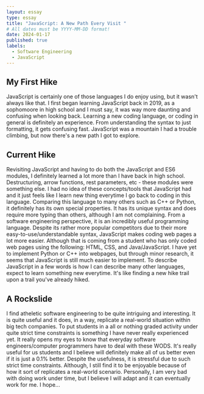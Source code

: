 ```yaml
---
layout: essay
type: essay
title: "JavaScript: A New Path Every Visit "
# All dates must be YYYY-MM-DD format!
date: 2024-01-17
published: true
labels:
  - Software Engineering
  - JavaScript
---
```

## My First Hike
JavaScript is certainly one of those languages I do enjoy using, but it wasn't always like that. I first began learning JavaScript back in 2019, as a sophomoore in high school and I must say, it was way more daunting and confusing when looking back. Learning a new coding language, or coding in general is definitely an experience. From understanding the syntax to just formatting, it gets confusing fast. JavaScript was a mountain I had a trouble climbing, but now there's a new path I got to explore. 

## Current Hike
Revisiting JavaScript and having to do both the JavaScript and ES6 modules, I definitely learned a lot more than I have back in high school. Destructuring, arrow functions, rest parameters, etc - these modules were something else. I had no idea of these concepts/tools that JavaScript had and it just feels like I learn new thing everytime I go back to coding in this language. Comparing this language to many others such as C++ or Python, it definitely has its own special properties. It has its unique syntax and does require more typing than others, although I am not complaining. From a software engineering perspective, it is an incredibly useful programming language. Despite its rather more popular competitors due to their more easy-to-use/understandable syntax, JavaScript makes coding web pages a lot more easier. Although that is coming from a student who has only coded web pages using the following: HTML, CSS, and Java/JavaScript. I have yet to implement Python or C++ into webpages, but through minor research, it seems that JavaScript is still much easier to implement. To describe JavaScript in a few words is how I can describe many other languages, expect to learn something new everytime. It's like finding a new hike trail upon a trail you've already hiked.

## A Rockslide
I find atheletic software engineering to be quite intriguing and interesting. It is quite useful and it does, in a way, replicate a real-world situation within big tech companies. To put students in a all or nothing graded activity under quite strict time constraints is something I have never really experienced yet. It really opens my eyes to know that everyday software engineers/computer programmers have to deal with these WODS. It's really useful for us students and I believe will definitely make all of us better even if it is just a 0.1% better. Despite the usefulness, it is stressful due to such strict time constraints. Although, I still find it to be enjoyable because of how it sort of replicates a real-world scenario. Personally, I am very bad with doing work under time, but I believe I will adapt and it can eventually work for me. I hope...
